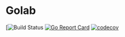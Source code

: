 # Golab
[![Build Status](https://github.com/yew1eb/golab/workflows/CI/badge.svg)
[![Go Report Card](https://goreportcard.com/badge/github.com/yew1eb/golab)](https://goreportcard.com/report/github.com/yew1eb/golab)
[![codecov](https://codecov.io/gh/yew1eb/golab/branch/master/graph/badge.svg?token=ORKEYNeCg7)](https://codecov.io/gh/yew1eb/golab)
